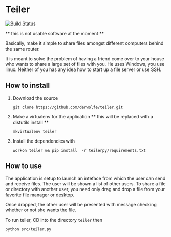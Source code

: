 Teiler
======
[![Build
Status](https://travis-ci.org/derwolfe/teiler.png?branch=dev)](https://travis-ci.org/derwolfe/teiler)

** this is not usable software at the moment **

Basically, make it simple to share files amongst different computers behind the same router.

It is meant to solve the problem of having a friend come over to your house who wants to share a large
set of files with you. He uses Windows, you use linux. Neither of you has any idea how to start up a file server or use SSH. 

How to install
--------------
1. Download the source

    `git clone https://github.com/derwolfe/teiler.git`

2. Make a virtualenv for the application ** this will be replaced with a distutils install **

    `mkvirtualenv teiler`

3. Install the dependencies with  

    `workon teiler && pip install  -r teilerpy/requirements.txt`



How to use
---------
The application is setup to launch an inteface from which the user can send and receive files. The user will be shown a list of other users. To share a file or directory with another user, you need only drag and drop a file from your favorite file manager or desktop. 

Once dropped, the other user will be presented with message checking whether or not she wants the file.

To run teiler, CD into the directory `teiler` then

`python src/teiler.py` 

